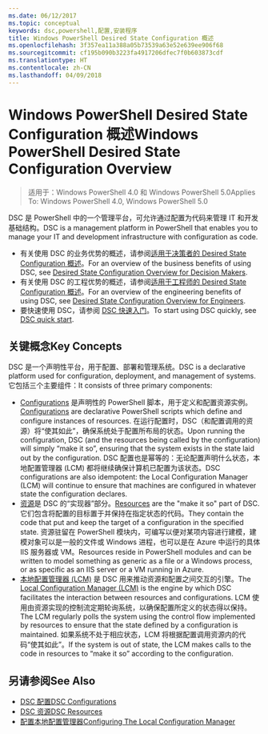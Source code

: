 ```yaml
---
ms.date: 06/12/2017
ms.topic: conceptual
keywords: dsc,powershell,配置,安装程序
title: Windows PowerShell Desired State Configuration 概述
ms.openlocfilehash: 3f357ea11a388a05b73539a63e52e639ee906f68
ms.sourcegitcommit: cf195b090b3223fa4917206dfec7f0b603873cdf
ms.translationtype: HT
ms.contentlocale: zh-CN
ms.lasthandoff: 04/09/2018
---
```

# <a name="windows-powershell-desired-state-configuration-overview"></a><span data-ttu-id="1dec7-103">Windows PowerShell Desired State Configuration 概述</span><span class="sxs-lookup"><span data-stu-id="1dec7-103">Windows PowerShell Desired State Configuration Overview</span></span>

> <span data-ttu-id="1dec7-104">适用于：Windows PowerShell 4.0 和 Windows PowerShell 5.0</span><span class="sxs-lookup"><span data-stu-id="1dec7-104">Applies To: Windows PowerShell 4.0, Windows PowerShell 5.0</span></span>

<span data-ttu-id="1dec7-105">DSC 是 PowerShell 中的一个管理平台，可允许通过配置为代码来管理 IT 和开发基础结构。</span><span class="sxs-lookup"><span data-stu-id="1dec7-105">DSC is a management platform in PowerShell that enables you to manage your IT and development infrastructure with configuration as code.</span></span>

- <span data-ttu-id="1dec7-106">有关使用 DSC 的业务优势的概述，请参阅[适用于决策者的 Desired State Configuration 概述](decisionMaker.md)。</span><span class="sxs-lookup"><span data-stu-id="1dec7-106">For an overview of the business benefits of using DSC, see [Desired State Configuration Overview for Decision Makers](decisionMaker.md).</span></span>
- <span data-ttu-id="1dec7-107">有关使用 DSC 的工程优势的概述，请参阅[适用于工程师的 Desired State Configuration 概述](DscForEngineers.md)。</span><span class="sxs-lookup"><span data-stu-id="1dec7-107">For an overview of the engineering benefits of using DSC, see [Desired State Configuration Overview for Engineers](DscForEngineers.md).</span></span>
- <span data-ttu-id="1dec7-108">要快速使用 DSC，请参阅 [DSC 快速入门](quickStart.md)。</span><span class="sxs-lookup"><span data-stu-id="1dec7-108">To start using DSC quickly, see [DSC quick start](quickStart.md).</span></span>

## <a name="key-concepts"></a><span data-ttu-id="1dec7-109">关键概念</span><span class="sxs-lookup"><span data-stu-id="1dec7-109">Key Concepts</span></span>

<span data-ttu-id="1dec7-110">DSC 是一个声明性平台，用于配置、部署和管理系统。</span><span class="sxs-lookup"><span data-stu-id="1dec7-110">DSC is a declarative platform used for configuration, deployment, and management of systems.</span></span> <span data-ttu-id="1dec7-111">它包括三个主要组件：</span><span class="sxs-lookup"><span data-stu-id="1dec7-111">It consists of three primary components:</span></span>

- <span data-ttu-id="1dec7-112">[Configurations](configurations.md) 是声明性的 PowerShell 脚本，用于定义和配置资源实例。</span><span class="sxs-lookup"><span data-stu-id="1dec7-112">[Configurations](configurations.md) are declarative PowerShell scripts which define and configure instances of resources.</span></span>
    <span data-ttu-id="1dec7-113">在运行配置时，DSC（和配置调用的资源）将“使其如此”，确保系统处于配置所布局的状态。</span><span class="sxs-lookup"><span data-stu-id="1dec7-113">Upon running the configuration, DSC (and the resources being called by the configuration) will simply “make it so”, ensuring that the system exists in the state laid out by the configuration.</span></span>
    <span data-ttu-id="1dec7-114">DSC 配置也是幂等的：无论配置声明什么状态，本地配置管理器 (LCM) 都将继续确保计算机已配置为该状态。</span><span class="sxs-lookup"><span data-stu-id="1dec7-114">DSC configurations are also idempotent: the Local Configuration Manager (LCM) will continue to ensure that machines are configured in whatever state the configuration declares.</span></span>
- <span data-ttu-id="1dec7-115">[资源](resources.md)是 DSC 的“实现器”部分。</span><span class="sxs-lookup"><span data-stu-id="1dec7-115">[Resources](resources.md) are the "make it so" part of DSC.</span></span> <span data-ttu-id="1dec7-116">它们包含将配置的目标置于并保持在指定状态的代码。</span><span class="sxs-lookup"><span data-stu-id="1dec7-116">They contain the code that put and keep the target of a configuration in the specified state.</span></span>
    <span data-ttu-id="1dec7-117">资源驻留在 PowerShell 模块内，可编写以便对某项内容进行建模，建模对象可以是一般的文件或 Windows 进程，也可以是在 Azure 中运行的具体 IIS 服务器或 VM。</span><span class="sxs-lookup"><span data-stu-id="1dec7-117">Resources reside in PowerShell modules and can be written to model something as generic as a file or a Windows process, or as specific as an IIS server or a VM running in Azure.</span></span>
- <span data-ttu-id="1dec7-118">[本地配置管理器 (LCM)](metaConfig.md) 是 DSC 用来推动资源和配置之间交互的引擎。</span><span class="sxs-lookup"><span data-stu-id="1dec7-118">The [Local Configuration Manager (LCM)](metaConfig.md) is the engine by which DSC facilitates the interaction between resources and configurations.</span></span>
    <span data-ttu-id="1dec7-119">LCM 使用由资源实现的控制流定期轮询系统，以确保配置所定义的状态得以保持。</span><span class="sxs-lookup"><span data-stu-id="1dec7-119">The LCM regularly polls the system using the control flow implemented by resources to ensure that the state defined by a configuration is maintained.</span></span>
    <span data-ttu-id="1dec7-120">如果系统不处于相应状态，LCM 将根据配置调用资源内的代码“使其如此”。</span><span class="sxs-lookup"><span data-stu-id="1dec7-120">If the system is out of state, the LCM makes calls to the code in resources to “make it so” according to the configuration.</span></span>

## <a name="see-also"></a><span data-ttu-id="1dec7-121">另请参阅</span><span class="sxs-lookup"><span data-stu-id="1dec7-121">See Also</span></span>

- [<span data-ttu-id="1dec7-122">DSC 配置</span><span class="sxs-lookup"><span data-stu-id="1dec7-122">DSC Configurations</span></span>](configurations.md)
- [<span data-ttu-id="1dec7-123">DSC 资源</span><span class="sxs-lookup"><span data-stu-id="1dec7-123">DSC Resources</span></span>](resources.md)
- [<span data-ttu-id="1dec7-124">配置本地配置管理器</span><span class="sxs-lookup"><span data-stu-id="1dec7-124">Configuring The Local Configuration Manager</span></span>](metaConfig.md)